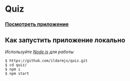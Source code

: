 # Quiz


### [Посмотреть приложение](https://ildarmjs.github.io/quiz/)

## Как запустить приложение локально

_Используйте [Node.js](https://nodejs.org/) для работы_

```
$ https://github.com/ildarmjs/quiz.git
$ cd quiz/
$ npm i
$ npm start
```
